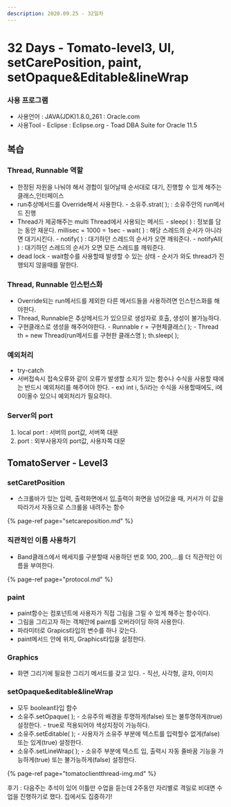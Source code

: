 ```yaml
---
description: 2020.09.25 - 32일차
---
```


# 32 Days - Tomato-level3, UI, setCarePosition, paint, setOpaque&Editable&lineWrap

### 사용 프로그램

* 사용언어 : JAVA\(JDK\)1.8.0\_261 : Oracle.com
* 사용Tool  - Eclipse : Eclipse.org - Toad DBA Suite for Oracle 11.5

## 복습

### Thread, Runnable 역할

* 한정된 자원을 나눠야 해서 경합이 일어날때 순서대로 대기, 진행할 수 있게 해주는 클래스,인터페이스
* run추상메서드를 Override해서 사용한다. - 소유주.strat\( \); : 소유주안의 run메서드 진행
* Thread가 제공해주는 multi Thread에서 사용되는 메서드 - sleep\( \) : 정보를 담는 동안 재운다. millisec = 1000 = 1sec - wait\( \) : 해당 스레드의 순서가 아니라면 대기시킨다. - notify\( \) : 대기하던 스레드의 순서가 오면 깨워준다. - notifyAll\( \) : 대기하던 스레드의 순서가 오면 모든 스레드를 깨워준다.
* dead lock - wait함수를 사용할때 발생할 수 있는 상태 - 순서가 와도 thread가 진행되지 않을때를 말한다.

### Thread, Runnable 인스턴스화

* Override되는 run메서드를 제외한 다른 메서드들을 사용하려면 인스턴스화를 해야한다.
* Thread, Runnable은 추상메서드가 있으므로 생성자로 호출, 생성이 불가능하다.
* 구현클래스로 생성을 해주어야한다. - Runnable r = 구현체클래스\( \); - Thread th = new Thread\(run메서드를 구현한 클래스명 \);   th.sleep\( \);

### 예외처리

* try-catch
* 서버접속시 접속오류와 같이 오류가 발생할 소지가 있는 함수나 수식을 사용할 때에는 반드시 예외처리를 해주어야 한다. - ex\) int i, 5/i라는 수식을 사용할때에도, i에 0이올수 있으니 예외처리가 필요하다.

### Server의 port

1. local port : 서버의 port값, 서버쪽 대문
2. port : 외부사용자의 port값, 사용자쪽 대문

## TomatoServer - Level3

### setCaretPosition

* 스크롤바가 있는 입력, 출력화면에서 입,출력이 화면을 넘어갔을 때, 커서가 이 값을 따라가서 자동으로 스크롤을 내려주는 함수

{% page-ref page="setcareposition.md" %}

### 직관적인 이름 사용하기

* Band클래스에서 메세지를 구분할때 사용하던 번호 100, 200,...를 더 직관적인 이름을 부여한다.

{% page-ref page="protocol.md" %}

### paint

* paint함수는 컴포넌트에 사용자가 직접 그림을 그릴 수 있게 해주는 함수이다.
* 그림을 그리고자 하는 객체안에 paint를 오버라이딩 하여 사용한다.
* 파라미터로 Grapics타입의 변수를 하나 갖는다.
* paint메서드 안에 위치, Graphics타입을 설정한다.

### Graphics

* 화면 그리기에 필요한 그리기 메서드를 갖고 있다. - 직선, 사각형, 글자, 이미지

### setOpaque&editable&lineWrap

* 모두 boolean타입 함수
* 소유주.setOpaque\( \); - 소유주의 배경을 투명하게\(false\) 또는 불투명하게\(true\) 설정한다. - true로 적용되어야 색상지정이 가능하다.
* 소유주.setEditable\( \); -  사용자가 소유주 부분에 텍스트를 입력할수 없게\(false\) 또는 있게\(true\) 설정한다.
* 소유주.setLineWrap\( \); - 소유주 부분에 텍스트 입, 출력시 자동 줄바꿈 기능을 가능하게\(true\) 또는 불가능하게\(false\) 설정한다.

{% page-ref page="tomatoclientthread-img.md" %}

후기 : 다음주는 추석이 있어 이틀만 수업을 듣는데 2주동안 자리별로 격일로 비대면 수업을 진행하기로 했다. 집에서도 집중하기!

